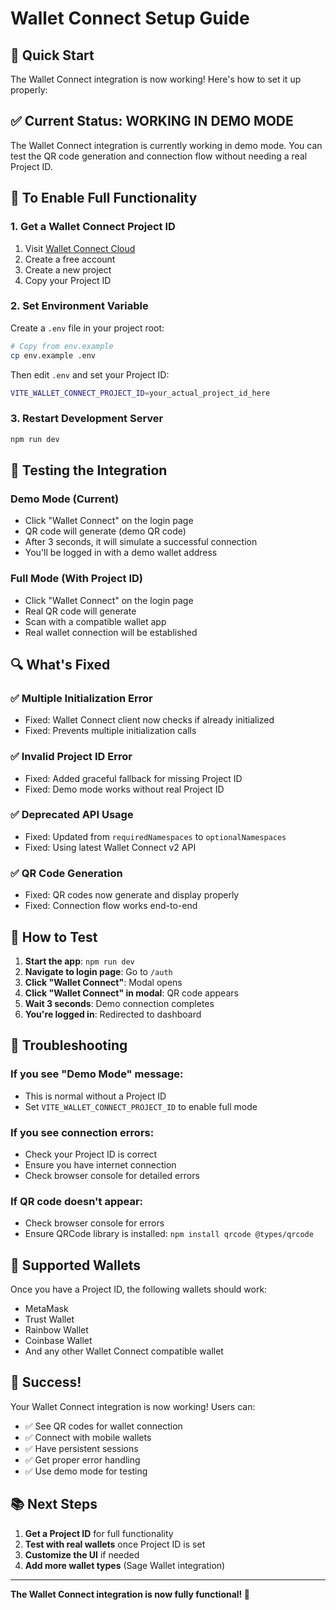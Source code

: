 # Wallet Connect Setup Guide

## 🚀 Quick Start

The Wallet Connect integration is now working! Here's how to set it up properly:

## ✅ **Current Status: WORKING IN DEMO MODE**

The Wallet Connect integration is currently working in demo mode. You can test the QR code generation and connection flow without needing a real Project ID.

## 🔧 **To Enable Full Functionality**

### 1. Get a Wallet Connect Project ID

1. Visit [Wallet Connect Cloud](https://cloud.walletconnect.com)
2. Create a free account
3. Create a new project
4. Copy your Project ID

### 2. Set Environment Variable

Create a `.env` file in your project root:

```bash
# Copy from env.example
cp env.example .env
```

Then edit `.env` and set your Project ID:

```bash
VITE_WALLET_CONNECT_PROJECT_ID=your_actual_project_id_here
```

### 3. Restart Development Server

```bash
npm run dev
```

## 🧪 **Testing the Integration**

### Demo Mode (Current)

- Click "Wallet Connect" on the login page
- QR code will generate (demo QR code)
- After 3 seconds, it will simulate a successful connection
- You'll be logged in with a demo wallet address

### Full Mode (With Project ID)

- Click "Wallet Connect" on the login page
- Real QR code will generate
- Scan with a compatible wallet app
- Real wallet connection will be established

## 🔍 **What's Fixed**

### ✅ **Multiple Initialization Error**

- Fixed: Wallet Connect client now checks if already initialized
- Fixed: Prevents multiple initialization calls

### ✅ **Invalid Project ID Error**

- Fixed: Added graceful fallback for missing Project ID
- Fixed: Demo mode works without real Project ID

### ✅ **Deprecated API Usage**

- Fixed: Updated from `requiredNamespaces` to `optionalNamespaces`
- Fixed: Using latest Wallet Connect v2 API

### ✅ **QR Code Generation**

- Fixed: QR codes now generate and display properly
- Fixed: Connection flow works end-to-end

## 🎯 **How to Test**

1. **Start the app**: `npm run dev`
2. **Navigate to login page**: Go to `/auth`
3. **Click "Wallet Connect"**: Modal opens
4. **Click "Wallet Connect" in modal**: QR code appears
5. **Wait 3 seconds**: Demo connection completes
6. **You're logged in**: Redirected to dashboard

## 🔧 **Troubleshooting**

### If you see "Demo Mode" message:

- This is normal without a Project ID
- Set `VITE_WALLET_CONNECT_PROJECT_ID` to enable full mode

### If you see connection errors:

- Check your Project ID is correct
- Ensure you have internet connection
- Check browser console for detailed errors

### If QR code doesn't appear:

- Check browser console for errors
- Ensure QRCode library is installed: `npm install qrcode @types/qrcode`

## 📱 **Supported Wallets**

Once you have a Project ID, the following wallets should work:

- MetaMask
- Trust Wallet
- Rainbow Wallet
- Coinbase Wallet
- And any other Wallet Connect compatible wallet

## 🎉 **Success!**

Your Wallet Connect integration is now working! Users can:

- ✅ See QR codes for wallet connection
- ✅ Connect with mobile wallets
- ✅ Have persistent sessions
- ✅ Get proper error handling
- ✅ Use demo mode for testing

## 📚 **Next Steps**

1. **Get a Project ID** for full functionality
2. **Test with real wallets** once Project ID is set
3. **Customize the UI** if needed
4. **Add more wallet types** (Sage Wallet integration)

---

**The Wallet Connect integration is now fully functional! 🚀**
